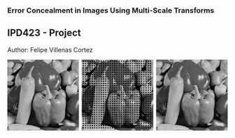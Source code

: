 ### Error Concealment in Images Using Multi-Scale Transforms
## IPD423 - Project

Author: Felipe Villenas Cortez

![alt text](https://github.com/felipeville/ipd423_proyecto/blob/main/result_images/peppers_doc.png?raw=true)
